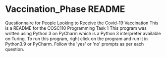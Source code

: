 # Vaccination_Phase README
Questionnaire for People Looking to Receive the Covid-19 Vaccination
This is a README for the COSC110 Programming Task 1
This program was written using Python 3 on PyCharm which is a Python 3 interpreter available on Turing.
To run this program, right click on the program and run it in Python3.9 or PyCharm.
Follow the 'yes' or 'no' prompts as per each question.
